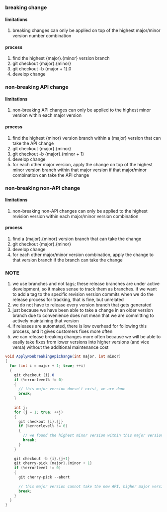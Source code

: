 ### breaking change
#### limitations
1. breaking changes can only be applied on top of the highest major/minor version number combination
#### process
1. find the highest {major}.{minor} version branch
2. git checkout {major}.{minor}
3. git checkout -b {major + 1}.0
4. develop change

### non-breaking API change
#### limitations
1. non-breaking API changes can only be applied to the highest minor version within each major version
#### process
1. find the highest {minor} version branch within a {major} version that can take the API change
2. git checkout {major}.{minor}
3. git checkout -b {major}.{minor + 1}
4. develop change
5. for each other major version, apply the change on top of the highest minor version branch within that major version if that major/minor combination can take the 
   API change
   
### non-breaking non-API change
#### limitations
1. non-breaking non-API changes can only be applied to the highest revision version within each major/minor version combination
#### process
1. find a {major}.{minor} version branch that can take the change
2. git checkout {major}.{minor}
3. develop change
4. for each other major/minor version combination, apply the change to that version branch if the branch can take the change


### NOTE
1. we use branches and not tags; these release branches are under active development, so it makes sense to track them as branches. if we want to add a tag to the specific revision version commits when we do the release process for tracking, that is fine, but unrelated
2. we do not have to release every version branch that gets generated
3. just because we have been able to take a change in an older version branch due to convenience does not mean that we are committing to actively maintaining that version
4. if releases are automated, there is low overhead for following this process, and it gives customers fixes more often
5. we can release breaking changes more often because we will be able to easily take fixes from lower versions into higher versions (and vice versa) without the additional maintenance cost

```c#
void ApplyNonbreakingApiChange(int major, int minor)
{
  for (int i = major + 1; true; ++i)
  {
    git checkout {i}.0
    if (%errorlevel% != 0)
    {
      // this major version doesn't exist, we are done
      break;
    }
  
    int j;
    for (j = 1; true; ++j)
    {
      git checkout {i}.{j}
      if (%errorlevel% != 0)
      {
        // we found the highest minor version within this major version
        break;
      }
    }
    
    git checkout -b {i}.{j+1}
    git cherry-pick {major}.{minor + 1}
    if (%errorlevel != 0)
    {
      git cherry-pick --abort
      
      // this major version cannot take the new API, higher major versions won't be able to either
      break;
    }
  }
}
```
